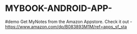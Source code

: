 # MYBOOK-ANDROID-APP-
#demo Get MyNotes from the Amazon Appstore. Check it out - https://www.amazon.com/dp/B083893M1M/ref=apps_sf_sta
